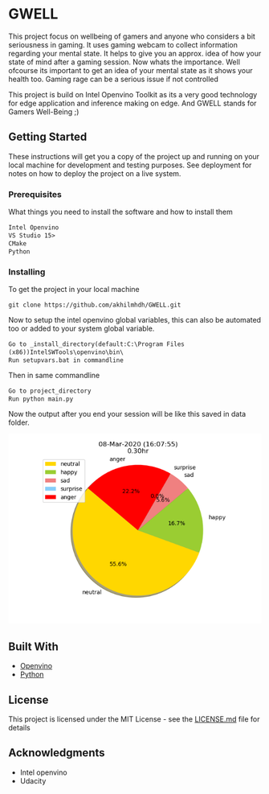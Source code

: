 # GWELL

This project focus on wellbeing of gamers and anyone who considers a bit seriousness in gaming. It uses gaming webcam to collect information regarding your mental state. It helps to give you an approx. idea of how your state of mind after a gaming session. Now whats the importance. Well ofcourse its important to get an idea of your mental state as it shows your health too. Gaming rage can be a serious issue if not controlled<br>

This project is build on Intel Openvino Toolkit as its a very good technology for edge application and inference making on edge. And GWELL stands for Gamers Well-Being ;)

## Getting Started

These instructions will get you a copy of the project up and running on your local machine for development and testing purposes. See deployment for notes on how to deploy the project on a live system.

### Prerequisites

What things you need to install the software and how to install them

```
Intel Openvino
VS Studio 15>
CMake
Python
```

### Installing

To get the project in your local machine

```
git clone https://github.com/akhilmhdh/GWELL.git
```

Now to setup the intel openvino global variables, this can also be automated too or added to your system global variable.

```
Go to _install_directory(default:C:\Program Files (x86))IntelSWTools\openvino\bin\
Run setupvars.bat in commandline
```

Then in same commandline

```
Go to project_directory
Run python main.py
```

Now the output after you end your session will be like this saved in data folder.

![Output Image](https://github.com/akhilmhdh/GWELL/blob/master/data/08-Mar-2020-16-07.png)

## Built With

- [Openvino](https://docs.openvinotoolkit.org/)
- [Python](https://www.python.org/doc/)

## License

This project is licensed under the MIT License - see the [LICENSE.md](LICENSE.md) file for details

## Acknowledgments

- Intel openvino
- Udacity
